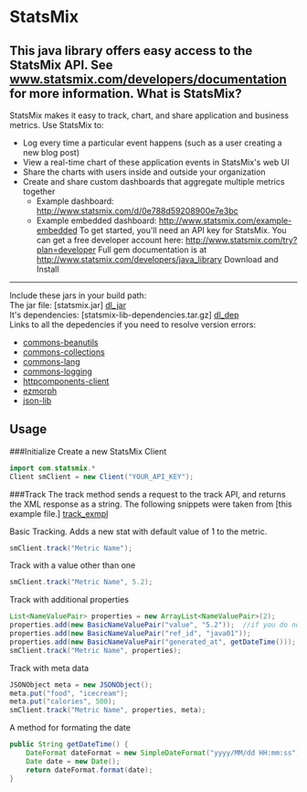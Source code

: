 [dl_jar]: https://www.statsmix.com/download/java/statsmix.jar
[dl_dep]: https://www.statsmix.com/download/java/statsmix-lib-dependencies.tar.gz
[track_exmpl]: https://github.com/mcclaskc/statsmix_jar/blob/master/examples/Track.java

StatsMix
========
This java library offers easy access to the StatsMix API. See www.statsmix.com/developers/documentation for more information.
What is StatsMix?
-----------------
StatsMix makes it easy to track, chart, and share application and business metrics. Use StatsMix to:

* Log every time a particular event happens (such as a user creating a new blog post)
* View a real-time chart of these application events in StatsMix's web UI
* Share the charts with users inside and outside your organization
* Create and share custom dashboards that aggregate multiple metrics together
  * Example dashboard: http://www.statsmix.com/d/0e788d59208900e7e3bc
  * Example embedded dashboard: http://www.statsmix.com/example-embedded To get started, you'll need an API key for StatsMix. You can get a free developer account here: http://www.statsmix.com/try?plan=developer
Full gem documentation is at http://www.statsmix.com/developers/java_library
Download and Install
--------------------
Include these jars in your build path: <br />
The jar file: [statsmix.jar] [dl_jar] <br />
It's dependencies: [statsmix-lib-dependencies.tar.gz] [dl_dep] <br /> 
Links to all the depedencies if you need to resolve version errors:
<ul>
	<li><a href="http://commons.apache.org/beanutils/">commons-beanutils</a></li>
	<li><a href="http://commons.apache.org/collections/">commons-collections</a></li>
	<li><a href="http://commons.apache.org/lang/">commons-lang</a></li>
	<li><a href="http://commons.apache.org/logging/">commons-logging</a></li>
	<li><a href="http://hc.apache.org/httpcomponents-client-ga/">httpcomponents-client</a></li>
	<li><a href="http://ezmorph.sourceforge.net/">ezmorph</a></li>
	<li><a href="http://json-lib.sourceforge.net/">json-lib</a></li>
</ul> 

Usage 
------
###Initialize
Create a new StatsMix Client
```java
import com.statsmix.*
Client smClient = new Client("YOUR_API_KEY");
```
###Track
The track method sends a request to the track API, and returns the XML response as a string. The following snippets were taken from [this example file.] [track_exmpl] 

Basic Tracking.  Adds a new stat with default value of 1 to the metric.
```java
smClient.track("Metric Name");
```

Track with a value other than one
```java
smClient.track("Metric Name", 5.2);
```

Track with additional properties
```java
List<NameValuePair> properties = new ArrayList<NameValuePair>(2);
properties.add(new BasicNameValuePair("value", "5.2"));  //if you do not include the value, it will default to 1
properties.add(new BasicNameValuePair("ref_id", "java01"));
properties.add(new BasicNameValuePair("generated_at", getDateTime()));
smClient.track("Metric Name", properties);
```

Track with meta data
```java
JSONObject meta = new JSONObject();
meta.put("food", "icecream");
meta.put("calories", 500);
smClient.track("Metric Name", properties, meta);
```

A method for formating the date
```java
public String getDateTime() {
    DateFormat dateFormat = new SimpleDateFormat("yyyy/MM/dd HH:mm:ss");
    Date date = new Date();
    return dateFormat.format(date);
}
```